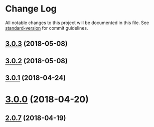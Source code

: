 # Change Log

All notable changes to this project will be documented in this file. See [standard-version](https://github.com/conventional-changelog/standard-version) for commit guidelines.

<a name="3.0.3"></a>
## [3.0.3](https://github.com/ktquez/vue-disqus/compare/v3.0.2...v3.0.3) (2018-05-08)



<a name="3.0.2"></a>
## [3.0.2](https://github.com/ktquez/vue-disqus/compare/v3.0.1...v3.0.2) (2018-05-08)



<a name="3.0.1"></a>
## [3.0.1](https://github.com/ktquez/vue-disqus/compare/v3.0.0...v3.0.1) (2018-04-24)



<a name="3.0.0"></a>
# [3.0.0](https://github.com/ktquez/vue-disqus/compare/v2.0.7...v3.0.0) (2018-04-20)



<a name="2.0.7"></a>
## [2.0.7](https://github.com/ktquez/vue-disqus/compare/v2.0.6...v2.0.7) (2018-04-19)
